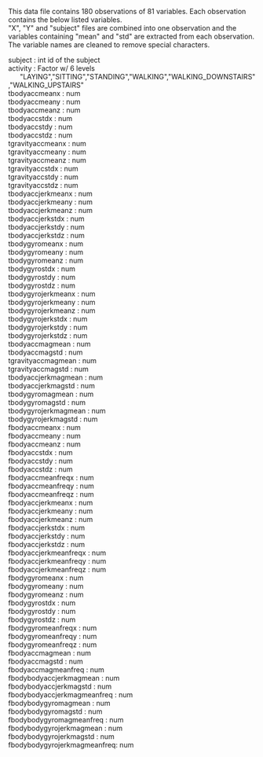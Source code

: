 This data file contains 180 observations of 81 variables. 
Each observation contains the below listed variables.  
"X", "Y" and "subject" files are combined into one observation and the variables containing "mean" and "std" are extracted from each observation. The variable names are cleaned to remove special characters.


subject                     : int  id of the subject  
activity                    : Factor w/ 6 levels
&nbsp;&nbsp;&nbsp;&nbsp;&nbsp;&nbsp;"LAYING","SITTING","STANDING","WALKING","WALKING_DOWNSTAIRS","WALKING_UPSTAIRS"  
tbodyaccmeanx               : num  
tbodyaccmeany               : num   
tbodyaccmeanz               : num   
tbodyaccstdx                : num   
tbodyaccstdy                : num  
tbodyaccstdz                : num  
tgravityaccmeanx            : num  
tgravityaccmeany            : num  
tgravityaccmeanz            : num  
tgravityaccstdx             : num  
tgravityaccstdy             : num  
tgravityaccstdz             : num  
tbodyaccjerkmeanx           : num  
tbodyaccjerkmeany           : num  
tbodyaccjerkmeanz           : num  
tbodyaccjerkstdx            : num  
tbodyaccjerkstdy            : num  
tbodyaccjerkstdz            : num  
tbodygyromeanx              : num  
tbodygyromeany              : num  
tbodygyromeanz              : num  
tbodygyrostdx               : num  
tbodygyrostdy               : num  
tbodygyrostdz               : num  
tbodygyrojerkmeanx          : num  
tbodygyrojerkmeany          : num  
tbodygyrojerkmeanz          : num  
tbodygyrojerkstdx           : num  
tbodygyrojerkstdy           : num  
tbodygyrojerkstdz           : num  
tbodyaccmagmean             : num  
tbodyaccmagstd              : num  
tgravityaccmagmean          : num  
tgravityaccmagstd           : num  
tbodyaccjerkmagmean         : num  
tbodyaccjerkmagstd          : num  
tbodygyromagmean            : num  
tbodygyromagstd             : num  
tbodygyrojerkmagmean        : num  
tbodygyrojerkmagstd         : num  
fbodyaccmeanx               : num  
fbodyaccmeany               : num  
fbodyaccmeanz               : num  
fbodyaccstdx                : num  
fbodyaccstdy                : num  
fbodyaccstdz                : num  
fbodyaccmeanfreqx           : num  
fbodyaccmeanfreqy           : num  
fbodyaccmeanfreqz           : num  
fbodyaccjerkmeanx           : num  
fbodyaccjerkmeany           : num  
fbodyaccjerkmeanz           : num  
fbodyaccjerkstdx            : num  
fbodyaccjerkstdy            : num  
fbodyaccjerkstdz            : num  
fbodyaccjerkmeanfreqx       : num  
fbodyaccjerkmeanfreqy       : num  
fbodyaccjerkmeanfreqz       : num  
fbodygyromeanx              : num  
fbodygyromeany              : num  
fbodygyromeanz              : num  
fbodygyrostdx               : num  
fbodygyrostdy               : num  
fbodygyrostdz               : num  
fbodygyromeanfreqx          : num  
fbodygyromeanfreqy          : num  
fbodygyromeanfreqz          : num  
fbodyaccmagmean             : num  
fbodyaccmagstd              : num  
fbodyaccmagmeanfreq         : num  
fbodybodyaccjerkmagmean     : num  
fbodybodyaccjerkmagstd      : num  
fbodybodyaccjerkmagmeanfreq : num  
fbodybodygyromagmean        : num  
fbodybodygyromagstd         : num  
fbodybodygyromagmeanfreq    : num  
fbodybodygyrojerkmagmean    : num  
fbodybodygyrojerkmagstd     : num  
fbodybodygyrojerkmagmeanfreq: num 
